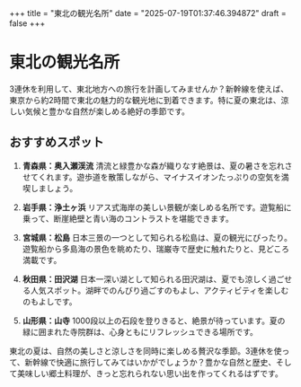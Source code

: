 +++
title = "東北の観光名所"
date = "2025-07-19T01:37:46.394872"
draft = false
+++

# 東北の観光名所

3連休を利用して、東北地方への旅行を計画してみませんか？新幹線を使えば、東京から約2時間で東北の魅力的な観光地に到着できます。特に夏の東北は、涼しい気候と豊かな自然が楽しめる絶好の季節です。

## おすすめスポット

1. **青森県：奥入瀬渓流**
   清流と緑豊かな森が織りなす絶景は、夏の暑さを忘れさせてくれます。遊歩道を散策しながら、マイナスイオンたっぷりの空気を満喫しましょう。

2. **岩手県：浄土ヶ浜**
   リアス式海岸の美しい景観が楽しめる名所です。遊覧船に乗って、断崖絶壁と青い海のコントラストを堪能できます。

3. **宮城県：松島**
   日本三景の一つとして知られる松島は、夏の観光にぴったり。遊覧船から多島海の景色を眺めたり、瑞巌寺で歴史に触れたりと、見どころ満載です。

4. **秋田県：田沢湖**
   日本一深い湖として知られる田沢湖は、夏でも涼しく過ごせる人気スポット。湖畔でのんびり過ごすのもよし、アクティビティを楽しむのもよしです。

5. **山形県：山寺**
   1000段以上の石段を登りきると、絶景が待っています。夏の緑に囲まれた寺院群は、心身ともにリフレッシュできる場所です。

東北の夏は、自然の美しさと涼しさを同時に楽しめる贅沢な季節。3連休を使って、新幹線で快適に旅行してみてはいかがでしょうか？豊かな自然と歴史、そして美味しい郷土料理が、きっと忘れられない思い出を作ってくれるはずです。
